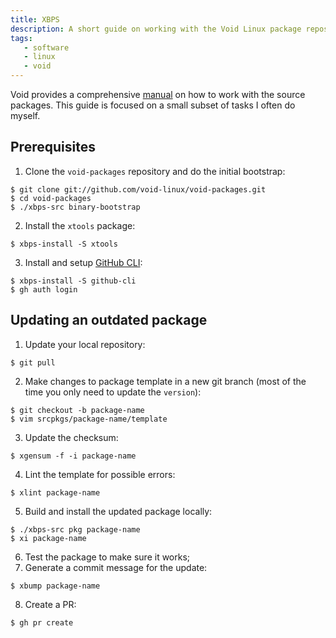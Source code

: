 ```yaml
---
title: XBPS
description: A short guide on working with the Void Linux package repository.
tags:
   - software
   - linux
   - void
---
```


Void provides a comprehensive [manual][manual] on how to work with the source packages.
This guide is focused on a small subset of tasks I often do myself.

[manual]: https://github.com/void-linux/void-packages/blob/master/Manual.md

## Prerequisites

1. Clone the `void-packages` repository and do the initial bootstrap:

```shell
$ git clone git://github.com/void-linux/void-packages.git
$ cd void-packages
$ ./xbps-src binary-bootstrap
```

2. Install the `xtools` package:

```shell
$ xbps-install -S xtools
```

3. Install and setup [GitHub CLI](https://cli.github.com/):

```shell
$ xbps-install -S github-cli
$ gh auth login
```

## Updating an outdated package

1. Update your local repository:

```shell
$ git pull
```

2. Make changes to package template in a new git branch (most of the time you
   only need to update the `version`):

```shell
$ git checkout -b package-name
$ vim srcpkgs/package-name/template
```

3. Update the checksum:

```shell
$ xgensum -f -i package-name
```

4. Lint the template for possible errors:

```shell
$ xlint package-name
```

5. Build and install the updated package locally:

```shell
$ ./xbps-src pkg package-name
$ xi package-name
```

6. Test the package to make sure it works;
7. Generate a commit message for the update:

```shell
$ xbump package-name
```

8. Create a PR:

```shell
$ gh pr create
```
